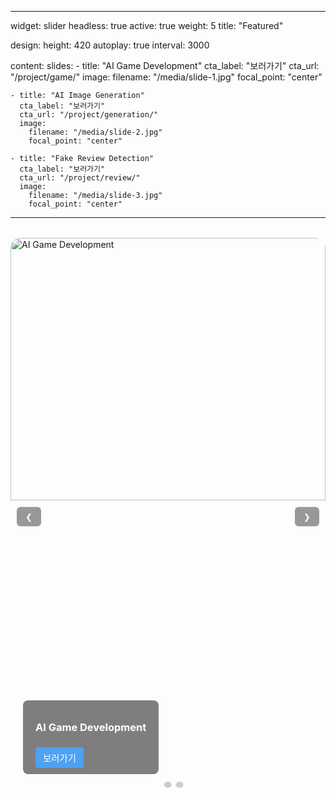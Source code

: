 
---
widget: slider
headless: true
active: true
weight: 5
title: "Featured"

design:
  height: 420
  autoplay: true
  interval: 3000

content:
  slides:
    - title: "AI Game Development"
      cta_label: "보러가기"
      cta_url: "/project/game/"
      image:
        filename: "/media/slide-1.jpg"
        focal_point: "center"

    - title: "AI Image Generation"
      cta_label: "보러가기"
      cta_url: "/project/generation/"
      image:
        filename: "/media/slide-2.jpg"
        focal_point: "center"

    - title: "Fake Review Detection"
      cta_label: "보러가기"
      cta_url: "/project/review/"
      image:
        filename: "/media/slide-3.jpg"
        focal_point: "center"
---

<section class="slider" aria-label="이미지 슬라이더">
  <div class="slider-track">
    <div class="slide is-active">
      <img src="/media/slide-1.jpg" alt="AI Game Development" />
      <div class="caption">
        <h3>AI Game Development</h3>
        <a href="/project/game/" class="btn">보러가기</a>
      </div>
    </div>

    <div class="slide">
      <img src="/media/slide-2.jpg" alt="AI Image Generation" />
      <div class="caption">
        <h3>AI Image Generation</h3>
        <a href="/project/generation/" class="btn">보러가기</a>
      </div>
    </div>

    <div class="slide">
      <img src="/media/slide-3.jpg" alt="Fake Review Detection" />
      <div class="caption">
        <h3>Fake Review Detection</h3>
        <a href="/project/review/" class="btn">보러가기</a>
      </div>
    </div>
  </div>

  <button class="nav prev" aria-label="이전">❮</button>
  <button class="nav next" aria-label="다음">❯</button>

  <div class="dots">
    <button class="dot is-active" aria-label="1번 슬라이드"></button>
    <button class="dot" aria-label="2번 슬라이드"></button>
    <button class="dot" aria-label="3번 슬라이드"></button>
  </div>
</section>

<style>
  .slider{position:relative;max-width:1000px;margin:2rem auto;overflow:hidden;border-radius:16px}
  .slider-track{display:flex;transition:transform .5s ease}
  .slide{min-width:100%;position:relative}
  .slide img{width:100%;height:420px;object-fit:cover}
  .caption{position:absolute;left:20px;bottom:20px;background:rgba(0,0,0,.5);padding:10px 20px;border-radius:8px;color:white}
  .btn{display:inline-block;margin-top:6px;background:#4ea1f3;color:white;padding:6px 12px;border-radius:4px;text-decoration:none;font-size:.9rem}
  .btn:hover{background:#1f78d1}
  .nav{position:absolute;top:50%;transform:translateY(-50%);background:rgba(0,0,0,.4);color:#fff;border:none;padding:8px 14px;border-radius:6px;cursor:pointer}
  .nav:hover{background:rgba(0,0,0,.6)}
  .nav.prev{left:10px}.nav.next{right:10px}
  .dots{position:absolute;left:50%;bottom:12px;transform:translateX(-50%);display:flex;gap:.4rem}
  .dot{width:10px;height:10px;border-radius:50%;background:#ccc;border:none;cursor:pointer}
  .dot.is-active{background:#fff}
  @media (max-width:640px){.slide img{height:260px}}
</style>

<script>
(function(){
  const slider = document.querySelector('.slider');
  const track = slider.querySelector('.slider-track');
  const slides = slider.querySelectorAll('.slide');
  const dots = slider.querySelectorAll('.dot');
  let index = 0;
  const total = slides.length;
  const interval = 3000;
  let timer;

  function showSlide(i){
    index = (i + total) % total;
    track.style.transform = `translateX(${-index * 100}%)`;
    dots.forEach((d,j)=>d.classList.toggle('is-active', j===index));
  }
  function next(){ showSlide(index + 1); }
  function prev(){ showSlide(index - 1); }

  slider.querySelector('.next').addEventListener('click', next);
  slider.querySelector('.prev').addEventListener('click', prev);
  dots.forEach((d,i)=>d.addEventListener('click', ()=>showSlide(i)));

  function start(){ timer=setInterval(next, interval); }
  function stop(){ clearInterval(timer); }
  slider.addEventListener('mouseenter', stop);
  slider.addEventListener('mouseleave', start);

  showSlide(0); start();
})();
</script>

